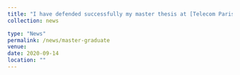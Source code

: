 ```yaml
---
title: "I have defended successfully my master thesis at [Telecom Paris](https://www.telecom-paris.fr/en) and [EURECOM](https://eurecom.fr/en)."
collection: news

type: "News"
permalink: /news/master-graduate
venue: 
date: 2020-09-14
location: ""
---
```

